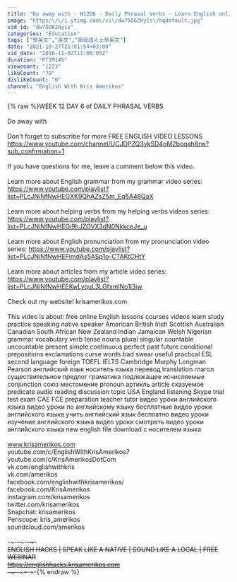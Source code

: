 ```yaml
---
title: "Do away with - W12D6 - Daily Phrasal Verbs - Learn English online free video lessons"
image: "https:\/\/i.ytimg.com\/vi\/dw75O62Hy1s\/hqdefault.jpg"
vid_id: "dw75O62Hy1s"
categories: "Education"
tags: ["學英文","英文","跟母語人士學英文"]
date: "2021-10-27T21:01:54+03:00"
vid_date: "2016-11-02T11:00:05Z"
duration: "PT1M14S"
viewcount: "1223"
likeCount: "79"
dislikeCount: "0"
channel: "English With Kris Amerikos"
---
```

{% raw %}WEEK 12 DAY 6 of DAILY PHRASAL VERBS<br /><br />Do away with<br /><br />Don't forget to subscribe for more FREE ENGLISH VIDEO LESSONS<br /><a rel="nofollow" target="blank" href="https://www.youtube.com/channel/UCJDPZQ3ykSD4qM2boqah8rw?sub_confirmation=1">https://www.youtube.com/channel/UCJDPZQ3ykSD4qM2boqah8rw?sub_confirmation=1</a><br /><br />If you have questions for me, leave a comment below this video.<br /><br />Learn more about English grammar from my grammar video series: <a rel="nofollow" target="blank" href="https://www.youtube.com/playlist?list=PLcJNiNfNwHEGXK9QhAZsZ5m_Eq5A48QaX">https://www.youtube.com/playlist?list=PLcJNiNfNwHEGXK9QhAZsZ5m_Eq5A48QaX</a><br /><br />Learn more about helping verbs from my helping verbs videos series: <a rel="nofollow" target="blank" href="https://www.youtube.com/playlist?list=PLcJNiNfNwHEGi9hJZOVX3dN0NkkceJe_u">https://www.youtube.com/playlist?list=PLcJNiNfNwHEGi9hJZOVX3dN0NkkceJe_u</a><br /><br />Learn more about English pronunciation from my pronunciation video series: <a rel="nofollow" target="blank" href="https://www.youtube.com/playlist?list=PLcJNiNfNwHEFimdAs5ASp1o-CTAKtCHtY">https://www.youtube.com/playlist?list=PLcJNiNfNwHEFimdAs5ASp1o-CTAKtCHtY</a><br /><br />Learn more about articles from my article video series: <a rel="nofollow" target="blank" href="https://www.youtube.com/playlist?list=PLcJNiNfNwHEEKwLyquL3LGfxmINo1l3iw">https://www.youtube.com/playlist?list=PLcJNiNfNwHEEKwLyquL3LGfxmINo1l3iw</a><br /><br />Check out my website! krisamerikos.com<br /><br />This video is about: free online English lessons courses videos learn study practice speaking native speaker American British Irish Scottish Australian Canadian South African New Zealand Indian Jamaican Welsh Nigerian grammar vocabulary verb tense nouns plural singular countable uncountable present simple continuous perfect past future conditional prepositions exclamations curse words bad swear useful practical ESL second language foreign TOEFL IELTS Cambridge Murphy Longman Pearson английский язык носитель языка перевод translation глагол существительное предлог граматика подлежащее исчисляемые conjunction союз местомение pronoun артикль article сказуемое predicate audio reading discussion topic USA England listening Skype trial test exam CAE FCE preparation teacher tutor видео уроки английского языка видео уроки по английскому языку бесплатные видео уроки английского языка учить английский язык бесплатно видео уроки изучение английского языка видео уроки смотреть видео уроки английского языка new english file download с носителем языка<br /><br />www.krisamerikos.com<br />youtube.com/c/EnglishWithKrisAmerikos7<br />youtube.com/c/KrisAmerikosDotCom<br />vk.com/englishwithkris<br />vk.com/amerikos<br />facebook.com/englishwithkrisamerikos/<br />facebook.com/KrisAmerikos<br />instagram.com/krisamerikos<br />twitter.com/krisamerikos<br />Snapchat: krisamerikos<br />Periscope: kris_amerikos<br />soundcloud.com/amerikos<br /><br />-~-~~-~~~-~~-~-<br />ENGLISH HACKS | SPEAK LIKE A NATIVE | SOUND LIKE A LOCAL | FREE WEBINAR<br /><a rel="nofollow" target="blank" href="https://englishhacks.krisamerikos.com">https://englishhacks.krisamerikos.com</a><br />-~-~~-~~~-~~-~-{% endraw %}
